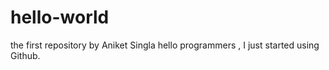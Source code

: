 # hello-world
the first repository by Aniket Singla
hello programmers , I just started using Github.

